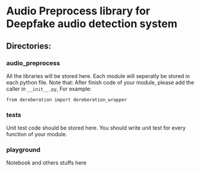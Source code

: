 # Audio Preprocess library for Deepfake audio detection system

## Directories:
### audio_preprocess
All the libraries will be stored here. Each module will seperatly be stored in each python file.
Note that: After finish code of your module, please add the caller in `__init__.py`, For example:
```
from dereberation import dereberation_wrapper
```

### tests
Unit test code should be stored here. You should write unit test for every function of your module.

### playground
Notebook and others stuffs here